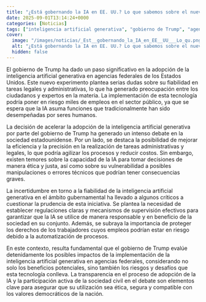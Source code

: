 ```yaml
---
title: "¿Está gobernando la IA en EE. UU.? Lo que sabemos sobre el nuevo experimento"
date: 2025-09-01T13:14:24+0000
categories: [Noticias]
tags: ["inteligencia artificial generativa", "gobierno de Trump", "agencias federales", "IA", "empleos en el sector público", "automatización de procesos", "regulaciones claras."]
cover:
  image: "/images/noticias/_Est__gobernando_la_IA_en_EE__UU___Lo_qu.png"
  alt: "¿Está gobernando la IA en EE. UU.? Lo que sabemos sobre el nuevo experimento"
  hidden: false
---
```


El gobierno de Trump ha dado un paso significativo en la adopción de la inteligencia artificial generativa en agencias federales de los Estados Unidos. Este nuevo experimento plantea serias dudas sobre su fiabilidad en tareas legales y administrativas, lo que ha generado preocupación entre los ciudadanos y expertos en la materia. La implementación de esta tecnología podría poner en riesgo miles de empleos en el sector público, ya que se espera que la IA asuma funciones que tradicionalmente han sido desempeñadas por seres humanos.

La decisión de acelerar la adopción de la inteligencia artificial generativa por parte del gobierno de Trump ha generado un intenso debate en la sociedad estadounidense. Por un lado, se destaca la posibilidad de mejorar la eficiencia y la precisión en la realización de tareas administrativas y legales, lo que podría agilizar los procesos y reducir costos. Sin embargo, existen temores sobre la capacidad de la IA para tomar decisiones de manera ética y justa, así como sobre su vulnerabilidad a posibles manipulaciones o errores técnicos que podrían tener consecuencias graves.

La incertidumbre en torno a la fiabilidad de la inteligencia artificial generativa en el ámbito gubernamental ha llevado a algunos críticos a cuestionar la prudencia de esta iniciativa. Se plantea la necesidad de establecer regulaciones claras y mecanismos de supervisión efectivos para garantizar que la IA se utilice de manera responsable y en beneficio de la sociedad en su conjunto. Además, se subraya la importancia de proteger los derechos de los trabajadores cuyos empleos podrían estar en riesgo debido a la automatización de procesos.

En este contexto, resulta fundamental que el gobierno de Trump evalúe detenidamente los posibles impactos de la implementación de la inteligencia artificial generativa en agencias federales, considerando no solo los beneficios potenciales, sino también los riesgos y desafíos que esta tecnología conlleva. La transparencia en el proceso de adopción de la IA y la participación activa de la sociedad civil en el debate son elementos clave para asegurar que su utilización sea ética, segura y compatible con los valores democráticos de la nación.
